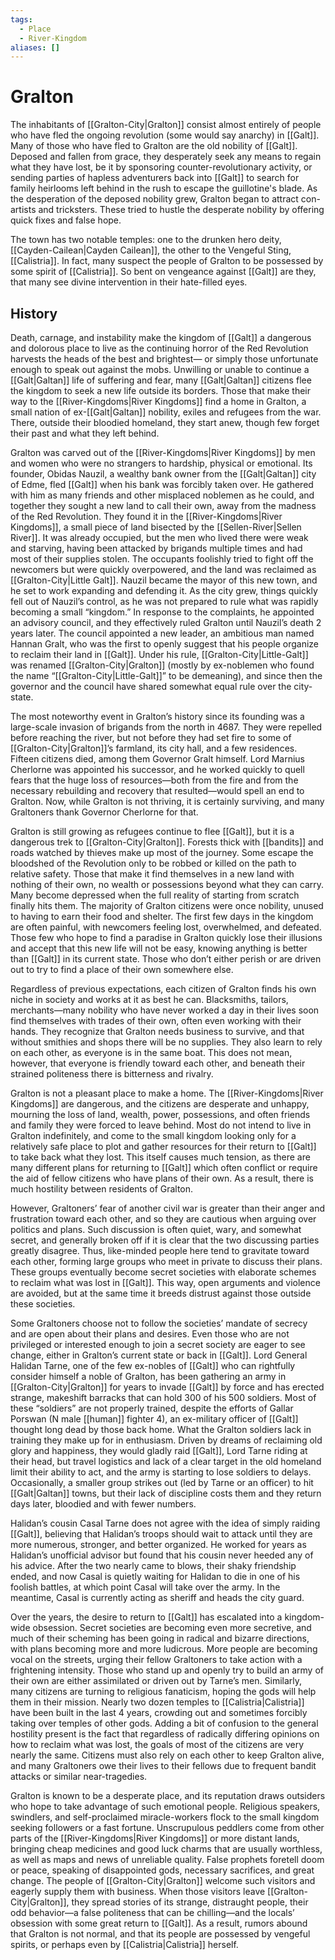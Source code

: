 ```yaml
---
tags:
  - Place
  - River-Kingdom
aliases: []
---
```

# Gralton
The inhabitants of [[Gralton-City|Gralton]] consist almost entirely of people who have fled the ongoing revolution (some would say anarchy) in [[Galt]]. Many of those who have fled to Gralton are the old nobility of [[Galt]]. Deposed and fallen from grace, they desperately seek any means to regain what they have lost, be it by sponsoring counter-revolutionary activity, or sending parties of hapless adventurers back into [[Galt]] to search for family heirlooms left behind in the rush to escape the guillotine's blade. As the desperation of the deposed nobility grew, Gralton began to attract con-artists and tricksters. These tried to hustle the desperate nobility by offering quick fixes and false hope.

The town has two notable temples: one to the drunken hero deity, [[Cayden-Cailean|Cayden Cailean]], the other to the Vengeful Sting, [[Calistria]]. In fact, many suspect the people of Gralton to be possessed by some spirit of [[Calistria]]. So bent on vengeance against [[Galt]] are they, that many see divine intervention in their hate-filled eyes.

## History
Death, carnage, and instability make the kingdom of [[Galt]] a dangerous and dolorous place to live as the continuing horror of the Red Revolution harvests the heads of the best and brightest— or simply those unfortunate enough to speak out against the mobs. Unwilling or unable to continue a [[Galt|Galtan]] life of suffering and fear, many [[Galt|Galtan]] citizens flee the kingdom to seek a new life outside its borders. Those that make their way to the [[River-Kingdoms|River Kingdoms]] find a home in Gralton, a small nation of ex-[[Galt|Galtan]] nobility, exiles and refugees from the war. There, outside their bloodied homeland, they start anew, though few forget their past and what they left behind.

Gralton was carved out of the [[River-Kingdoms|River Kingdoms]] by men and women who were no strangers to hardship, physical or emotional. Its founder, Obidas Nauzil, a wealthy bank owner from the [[Galt|Galtan]] city of Edme, fled [[Galt]] when his bank was forcibly taken over. He gathered with him as many friends and other misplaced noblemen as he could, and together they sought a new land to call their own, away from the madness of the Red Revolution. They found it in the [[River-Kingdoms|River Kingdoms]], a small piece of land bisected by the [[Sellen-River|Sellen River]]. It was already occupied, but the men who lived there were weak and starving, having been attacked by brigands multiple times and had most of their supplies stolen. The occupants foolishly tried to fight off the newcomers but were quickly overpowered, and the land was reclaimed as [[Gralton-City|Little Galt]]. Nauzil became the mayor of this new town, and he set to work expanding and defending it. As the city grew, things quickly fell out of Nauzil’s control, as he was not prepared to rule what was rapidly becoming a small “kingdom.” In response to the complaints, he appointed an advisory council, and they effectively ruled Gralton until Nauzil’s death 2 years later. The council appointed a new leader, an ambitious man named Hannan Gralt, who was the first to openly suggest that his people organize to reclaim their land in [[Galt]]. Under his rule, [[Gralton-City|Little-Galt]] was renamed [[Gralton-City|Gralton]] (mostly by ex-noblemen who found the name “[[Gralton-City|Little-Galt]]” to be demeaning), and since then the governor and the council have shared somewhat equal rule over the city-state.

The most noteworthy event in Gralton’s history since its founding was a large-scale invasion of brigands from the north in 4687. They were repelled before reaching the river, but not before they had set fire to some of [[Gralton-City|Gralton]]’s farmland, its city hall, and a few residences. Fifteen citizens died, among them Governor Gralt himself. Lord Marnius Cherlorne was appointed his successor, and he worked quickly to quell fears that the huge loss of resources—both from the fire and from the necessary rebuilding and recovery that resulted—would spell an end to Gralton. Now, while Gralton is not thriving, it is certainly surviving, and many Graltoners thank Governor Cherlorne for that.

Gralton is still growing as refugees continue to flee [[Galt]], but it is a dangerous trek to [[Gralton-City|Gralton]]. Forests thick with [[bandits]] and roads watched by thieves make up most of the journey. Some escape the bloodshed of the Revolution only to be robbed or killed on the path to relative safety. Those that make it find themselves in a new land with nothing of their own, no wealth or possessions beyond what they can carry. Many become depressed when the full reality of starting from scratch finally hits them. The majority of Gralton citizens were once nobility, unused to having to earn their food and shelter. The first few days in the kingdom are often painful, with newcomers feeling lost, overwhelmed, and defeated. Those few who hope to find a paradise in Gralton quickly lose their illusions and accept that this new life will not be easy, knowing anything is better than [[Galt]] in its current state. Those who don’t either perish or are driven out to try to find a place of their own somewhere else.

Regardless of previous expectations, each citizen of Gralton finds his own niche in society and works at it as best he can. Blacksmiths, tailors, merchants—many nobility who have never worked a day in their lives soon find themselves with trades of their own, often even working with their hands. They recognize that Gralton needs business to survive, and that without smithies and shops there will be no supplies. They also learn to rely on each other, as everyone is in the same boat. This does not mean, however, that everyone is friendly toward each other, and beneath their strained politeness there is bitterness and rivalry.

Gralton is not a pleasant place to make a home. The [[River-Kingdoms|River Kingdoms]] are dangerous, and the citizens are desperate and unhappy, mourning the loss of land, wealth, power, possessions, and often friends and family they were forced to leave behind. Most do not intend to live in Gralton indefinitely, and come to the small kingdom looking only for a relatively safe place to plot and gather resources for their return to [[Galt]] to take back what they lost. This itself causes much tension, as there are many different plans for returning to [[Galt]] which often conflict or require the aid of fellow citizens who have plans of their own. As a result, there is much hostility between residents of Gralton.

However, Graltoners’ fear of another civil war is greater than their anger and frustration toward each other, and so they are cautious when arguing over politics and plans. Such discussion is often quiet, wary, and somewhat secret, and generally broken off if it is clear that the two discussing parties greatly disagree. Thus, like-minded people here tend to gravitate toward each other, forming large groups who meet in private to discuss their plans. These groups eventually become secret societies with elaborate schemes to reclaim what was lost in [[Galt]]. This way, open arguments and violence are avoided, but at the same time it breeds distrust against those outside these societies.

Some Graltoners choose not to follow the societies’ mandate of secrecy and are open about their plans and desires. Even those who are not privileged or interested enough to join a secret society are eager to see change, either in Gralton’s current state or back in [[Galt]]. Lord General Halidan Tarne, one of the few ex-nobles of [[Galt]] who can rightfully consider himself a noble of Gralton, has been gathering an army in [[Gralton-City|Gralton]] for years to invade [[Galt]] by force and has erected strange, makeshift barracks that can hold 300 of his 500 soldiers. Most of these “soldiers” are not properly trained, despite the efforts of Gallar Porswan (N male [[human]] fighter 4), an ex-military officer of [[Galt]] thought long dead by those back home. What the Gralton soldiers lack in training they make up for in enthusiasm. Driven by dreams of reclaiming old glory and happiness, they would gladly raid [[Galt]], Lord Tarne riding at their head, but travel logistics and lack of a clear target in the old homeland limit their ability to act, and the army is starting to lose soldiers to delays. Occasionally, a smaller group strikes out (led by Tarne or an officer) to hit [[Galt|Galtan]] towns, but their lack of discipline costs them and they return days later, bloodied and with fewer numbers.

Halidan’s cousin Casal Tarne does not agree with the idea of simply raiding [[Galt]], believing that Halidan’s troops should wait to attack until they are more numerous, stronger, and better organized. He worked for years as Halidan’s unofficial advisor but found that his cousin never heeded any of his advice. After the two nearly came to blows, their shaky friendship ended, and now Casal is quietly waiting for Halidan to die in one of his foolish battles, at which point Casal will take over the army. In the meantime, Casal is currently acting as sheriff and heads the city guard.

Over the years, the desire to return to [[Galt]] has escalated into a kingdom-wide obsession. Secret societies are becoming even more secretive, and much of their scheming has been going in radical and bizarre directions, with plans becoming more and more ludicrous. More people are becoming vocal on the streets, urging their fellow Graltoners to take action with a frightening intensity. Those who stand up and openly try to build an army of their own are either assimilated or driven out by Tarne’s men. Similarly, many citizens are turning to religious fanaticism, hoping the gods will help them in their mission. Nearly two dozen temples to [[Calistria|Calistria]] have been built in the last 4 years, crowding out and sometimes forcibly taking over temples of other gods. Adding a bit of confusion to the general hostility present is the fact that regardless of radically differing opinions on how to reclaim what was lost, the goals of most of the citizens are very nearly the same. Citizens must also rely on each other to keep Gralton alive, and many Graltoners owe their lives to their fellows due to frequent bandit attacks or similar near-tragedies.

Gralton is known to be a desperate place, and its reputation draws outsiders who hope to take advantage of such emotional people. Religious speakers, swindlers, and self-proclaimed miracle-workers flock to the small kingdom seeking followers or a fast fortune. Unscrupulous peddlers come from other parts of the [[River-Kingdoms|River Kingdoms]] or more distant lands, bringing cheap medicines and good luck charms that are usually worthless, as well as maps and news of unreliable quality. False prophets foretell doom or peace, speaking of disappointed gods, necessary sacrifices, and great change. The people of [[Gralton-City|Gralton]] welcome such visitors and eagerly supply them with business. When those visitors leave [[Gralton-City|Gralton]], they spread stories of its strange, distraught people, their odd behavior—a false politeness that can be chilling—and the locals’ obsession with some great return to [[Galt]]. As a result, rumors abound that Gralton is not normal, and that its people are possessed by vengeful spirits, or perhaps even by [[Calistria|Calistria]] herself.